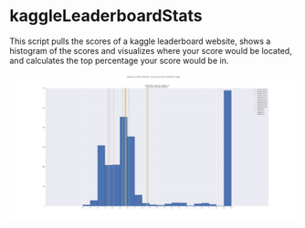 # kaggleLeaderboardStats

This script pulls the scores of a kaggle leaderboard website, shows a histogram of the scores and visualizes where your score would be located, and calculates the top percentage your score would be in.

![Example output](stats.png)
